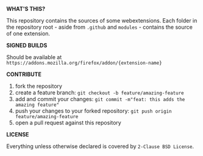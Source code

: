 **WHAT'S THIS?**

This repository contains the sources of some webextensions. 
Each folder in the repository root - aside from `.github` and `modules` - contains the source of one extension.

**SIGNED BUILDS**

Should be available at `https://addons.mozilla.org/firefox/addon/{extension-name}` 

**CONTRIBUTE**

1. fork the repository
1. create a feature branch: `git checkout -b feature/amazing-feature`
1. add and commit your changes: `git commit -m"feat: this adds the amazing feature"`
1. push your changes to your forked repository: `git push origin feature/amazing-feature`
1. open a pull request against this repository

**LICENSE**

Everything unless otherwise declared is covered by `2-Clause BSD License`.

